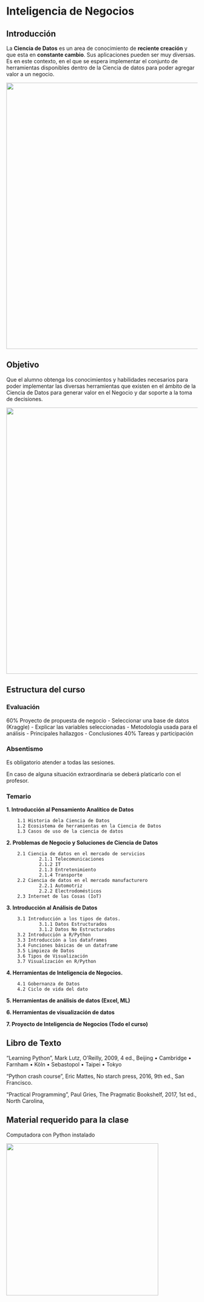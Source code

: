 # Inteligencia de Negocios

## Introducción
La **Ciencia de Datos** es un area de conocimiento de **reciente creación** y que esta en **constante cambio**. Sus aplicaciones pueden ser muy diversas. Es en este contexto, en el que se espera implementar el conjunto de herramientas disponibles dentro de la Ciencia de datos para poder agregar valor a un negocio.

<img src="https://github.com/edavgaun/Inteligencia-de-negocios/blob/master/img/datascience.png" width=700>


## Objetivo
Que el alumno obtenga los conocimientos y habilidades necesarios para poder implementar las diversas herramientas que existen en el ámbito de la Ciencia de Datos para generar valor en el Negocio y dar soporte a la toma de decisiones.

<img src="https://github.com/edavgaun/Inteligencia-de-negocios/blob/master/img/decision.png" width=700>

## Estructura del curso

  ### Evaluación
  
  60% Proyecto de propuesta de negocio
    - Seleccionar una base de datos (Kraggle)
    - Explicar las variables seleccionadas
    - Metodología usada para el análisis
    - Principales hallazgos
    - Conclusiones
  40% Tareas y participación

  ### Absentismo
  
  Es obligatorio atender a todas las sesiones.

  En caso de alguna situación extraordinaria se deberá platicarlo con el profesor.

  ### Temario
   **1. Introducción al Pensamiento Analítico de Datos**
   
        1.1 Historia dela Ciencia de Datos
        1.2 Ecosistema de herramientas en la Ciencia de Datos
        1.3 Casos de uso de la ciencia de datos


   **2. Problemas de Negocio y Soluciones de Ciencia de Datos**
   
        2.1 Ciencia de datos en el mercado de servicios
                2.1.1 Telecomunicaciones
                2.1.2 IT
                2.1.3 Entretenimiento
                2.1.4 Transporte
        2.2 Ciencia de datos en el mercado manufacturero
                2.2.1 Automotriz
                2.2.2 Electrodomésticos
        2.3 Internet de las Cosas (IoT)


   **3. Introducción al Análisis de Datos**

        3.1 Introducción a los tipos de datos.
                3.1.1 Datos Estructurados
                3.1.2 Datos No Estructurados
        3.2 Introducción a R/Python
        3.3 Introducción a los dataframes
        3.4 Funciones básicas de un dataframe
        3.5 Limpieza de Datos
        3.6 Tipos de Visualización
        3.7 Visualización en R/Python


   **4. Herramientas de Inteligencia de Negocios.**

        4.1 Gobernanza de Datos
        4.2 Ciclo de vida del dato

   **5. Herramientas de análisis de datos (Excel, ML)**

   **6. Herramientas de visualización de datos**

   **7. Proyecto de Inteligencia de Negocios (Todo el curso)**

## Libro de Texto

“Learning Python”, Mark Lutz, O’Reilly, 2009, 4 ed., Beijing • Cambridge • Farnham • Köln • Sebastopol • Taipei • Tokyo

“Python crash course”, Eric Mattes, No starch press, 2016, 9th ed., San Francisco.

“Practical Programming”, Paul Gries, The Pragmatic Bookshelf, 2017, 1st ed., North Carolina, 


## Material requerido para la clase

Computadora con Python instalado

<img src="https://github.com/edavgaun/Inteligencia-de-negocios/blob/master/img/logo.png" width=400>
